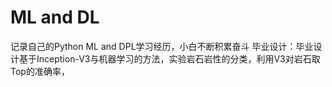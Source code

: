 # ML and DL
记录自己的Python ML and DPL学习经历，小白不断积累奋斗
毕业设计：毕业设计基于Inception-V3与机器学习的方法，实验岩石岩性的分类，利用V3对岩石取Top的准确率，
